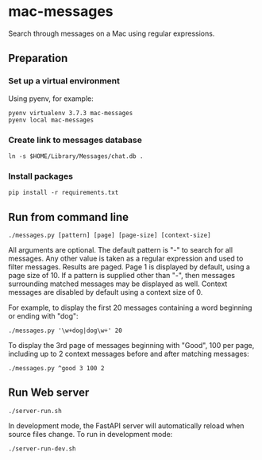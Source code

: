 # mac-messages
Search through messages on a Mac using regular expressions.

## Preparation

### Set up a virtual environment

Using pyenv, for example:

    pyenv virtualenv 3.7.3 mac-messages
    pyenv local mac-messages

### Create link to messages database

    ln -s $HOME/Library/Messages/chat.db .

### Install packages

    pip install -r requirements.txt

## Run from command line

    ./messages.py [pattern] [page] [page-size] [context-size]

All arguments are optional.  The default pattern is "-" to search for all messages.
Any other value is taken as a regular expression and used to filter messages.
Results are paged.  Page 1 is displayed by default, using a page size of 10.  If
a pattern is supplied other than "-", then messages surrounding matched messages
may be displayed as well.  Context messages are disabled by default using a context
size of 0.

For example, to display the first 20 messages containing a word beginning or ending
with "dog":

    ./messages.py '\w+dog|dog\w+' 20

To display the 3rd page of messages beginning with "Good", 100 per page, including
up to 2 context messages before and after matching messages:

    ./messages.py ^good 3 100 2

## Run Web server

    ./server-run.sh

In development mode, the FastAPI server will automatically reload when source files
change.  To run in development mode:

    ./server-run-dev.sh

